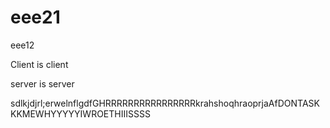 # eee21
eee12

Client is client


server is server


sdlkjdjrl;erwelnflgdfGHRRRRRRRRRRRRRRRRkrahshoqhraoprjaAfDONTASKKKMEWHYYYYYIWROETHIIISSSS
